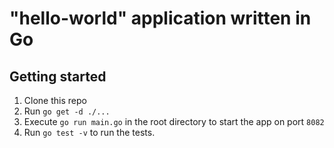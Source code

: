 # "hello-world" application written in Go

## Getting started

1. Clone this repo
2. Run ```go get -d ./...```
3. Execute ```go run main.go``` in the root directory to start the app on port `8082`
4. Run `go test -v` to run the tests.